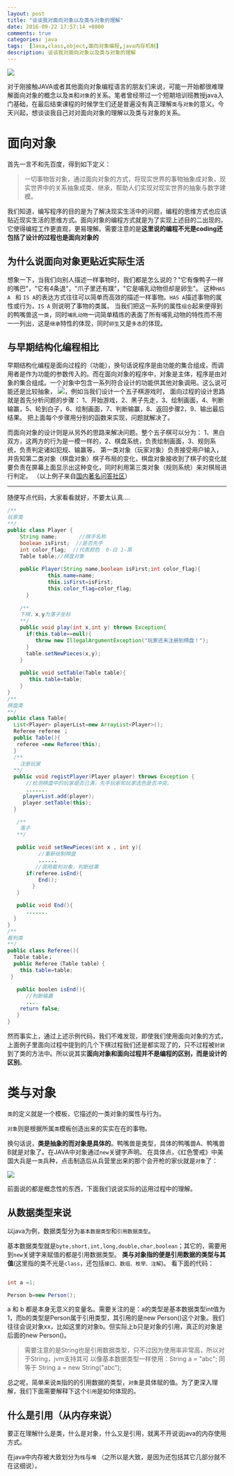 ```yaml
---
layout: post
title: "谈谈我对面向对象以及类与对象的理解"
date: 2016-09-22 17:57:14 +0800
comments: true
categories: java
tags:  [Java,class,object,面向对象编程,java内存机制]
description: 谈谈我对面向对象以及类与对象的理解
---
```


![](http://7xrvdu.com1.z0.glb.clouddn.com/oop.jpg)

对于刚接触JAVA或者其他面向对象编程语言的朋友们来说，可能一开始都很难理解面向对象的概念以及`类`和`对象`的关系。笔者曾经带过一个短期培训班教授java入门基础，在最后结束课程的时候学生们还是普遍没有真正理解`类`与`对象`的意义。今天兴起，想谈谈我自己对对面向对象的理解以及类与对象的关系。
<!--more-->

# 面向对象

首先一言不和先百度，得到如下定义：

 > 一切事物皆对象，通过面向对象的方式，将现实世界的事物抽象成对象，现实世界中的关系抽象成类、继承，帮助人们实现对现实世界的抽象与数字建模。
 
我们知道，编写程序的目的是为了解决现实生活中的问题，编程的思维方式也应该贴近现实生活的思维方式。面向对象的编程方式就是为了实现上述目的二出现的。它使得编程工作更直观，更易理解。需要注意的是**这里说的编程不光是coding还包括了设计的过程也是面向对象的**

## 为什么说面向对象更贴近实际生活
  想象一下，当我们向别人描述一样事物时，我们都是怎么说的？"它有像鸭子一样的嘴巴"，"它有4条退"，"爪子里还有蹼"，"它是哺乳动物但却是卵生"。
 这种`HAS A ` 和 `IS A`的表达方式往往可以简单而高效的描述一样事物。`HAS A`描述事物的属性或行为，`IS A` 则说明了事物的类属。
当我们把这一系列的属性`组合`起来便得到的鸭嘴兽这一`类`，同时`哺乳动物`一词简单精炼的表面了所有哺乳动物的特性而不用一一列出，这是`继承`特性的体现，同时`卵生`又是`多态`的体现。

## 与早期结构化编程相比

早期结构化编程是面向过程的（功能），换句话说程序是由功能的集合组成，而调用者是作为功能的参数传入的。而在面向对象的程序中，对象是主体，程序是由对象的集合组成。一个对象中包含一系列符合设计的功能供其他对象调用。这么说可能还是比较抽象，
![](http://7xrvdu.com1.z0.glb.clouddn.com/bq_jglz)，例如当我们设计一个五子棋游戏时，
面向过程的设计思路就是首先分析问题的步骤：
1、开始游戏，2、黑子先走，3、绘制画面，4、判断输赢，5、轮到白子，6、绘制画面，7、判断输赢，8、返回步骤2，9、输出最后结果。
把上面每个步骤用分别的函数来实现，问题就解决了。 

而面向对象的设计则是从另外的思路来解决问题。整个五子棋可以分为：
1、黑白双方，这两方的行为是一模一样的，2、棋盘系统，负责绘制画面，3、规则系统，负责判定诸如犯规、输赢等。
第一类对象（玩家对象）负责接受用户输入，并告知第二类对象（棋盘对象）棋子布局的变化，棋盘对象接收到了棋子的变化就要负责在屏幕上面显示出这种变化，同时利用第三类对象（规则系统）来对棋局进行判定。
（以上例子来自[国内著名问答社区](https://www.zhihu.com/question/28790424/answer/42102986 "知乎")）

----------

随便写点代码，大家看看就好，不要太认真....

``` java
/**
玩家类
**/
public class Player {
    String name;       //棋手名称
    boolean isFirst;  //是否先手
    int color_flag;  //代表颜色  0-白 1-黑
    Table table;//棋盘对象
    
	public Player(String name,boolean isFirst;int color_flag){
	         this.name=name;
	         this.isFirst=isFirst;
	         this.color_flag=color_flag;
	  }
   
	/**
	下棋，x,y为落子坐标
	**/
	public void play(int x,int y) throws Exception{
      if(this.table==null){
         throw new IllegalArgumentException("玩家还未注册到棋盘！");
      }
	  table.setNewPieces(x,y);
	}
    
    public void setTable(Table table){
       this.table=table;
    } 
}
/**
棋盘类
**/
public class Table{
  List<Player> playerList=new ArrayList<Player>();
  Referee referee ；
  public Table(){
   referee =new Referee(this);
  }
  /**
    注册玩家
  **/
  public void registPlayer(Player player) throws Exception {
      //检测棋盘中的玩家是否已满，先手玩家和玩家选色是否冲突。
      .......
     playerList.add(player);
     player.setTable(this);
  }

   /**
    落子
   **/

   public void setNewPieces(int x , int y){
          //重新绘制棋盘
          ......
         //调用裁判对象，判断结果
      if(referee.isEnd){
          End();
        }
   }

   public void End(){
      .......
  }
}
/**
裁判类
**/
public class Referee(){
  Table table；
  public Referee（Table table）{
    this.table=table;
 }

   public boolen isEnd(){
      //判断输赢
      ....
    return false; 
   }
}
```
然而事实上，通过上述示例代码，我们不难发现，即使我们使用面向对象的方式，上面例子里面向过程中提到的几个下棋过程我们还是都实现了的，只不过程被`封装`到了类的方法中。所以说其实**面向对象和面向过程并不是编程的区别，而是设计的区别**。


# 类与对象

`类`的定义就是一个模板，它描述的一类对象的属性与行为。

`对象`则是根据所属`类`模板创造出来的实实在在的事物。

换句话说，**类是抽象的而对象是具体的**。鸭嘴兽是类型，具体的鸭嘴兽A、鸭嘴兽B就是对象了。在JAVA中对象通过`new`关键字声明。 在具体点，《红色警戒》中美国大兵是一`类`兵种，点击制造后从兵营里出来的那个会开枪的家伙就是`对象`了：

![](http://7xrvdu.com1.z0.glb.clouddn.com/%E5%BE%AE%E4%BF%A1%E6%88%AA%E5%9B%BE_20160927173741.png)

前面说的都是概念性的东西，下面我们说说实际的运用过程中的理解。

## 从数据类型来说

 
以java为例，数据类型分为`基本数据类型`和`引用数据类型`。

基本数据类型就是`byte,short,int,long,double,char,boolean`；其它的，需要用到`new`关键字来赋值的都是引用数据类型。 **类与对象指的便是引用数据的类型与其值**(这里指的类不光是`class`，还包括`接口、数组、枚举、注解`)。
看下面的代码：

```java

int a =1; 

Person b=new Person(); 

```
 
a 和 b 都是本身无意义的变量名。需要关注的是：a的类型是基本数据类型int值为1，而b的类型是Person属于引用类型，其引用的是new Person()这个对象。我们往往会说对象xx，比如这里的对象b。但实际上b只是对象的引用，真正的对象是后面的new Person()。

> 需要注意的是String也是引用数据类型，只不过因为使用率非常高，所以对于String，jvm支持其可  以像基本数据类型一样使用：String a = "abc"; 同等于 String a = new String("abc");

总之呢，简单来说`类`指的的引用数据的类型，`对象`是具体赋的值。为了更深入理解，我们下面需要解释下这个`引用`是如何体现的。

## 什么是引用（从内存来说）
要正在理解什么是类，什么是对象，什么又是引用，就离不开说说java的内存使用方式。

在java中内存被大致划分为`栈`与`堆` （之所以是大致，是因为还包括其它几部分就不在这细说）。






 
 

  


